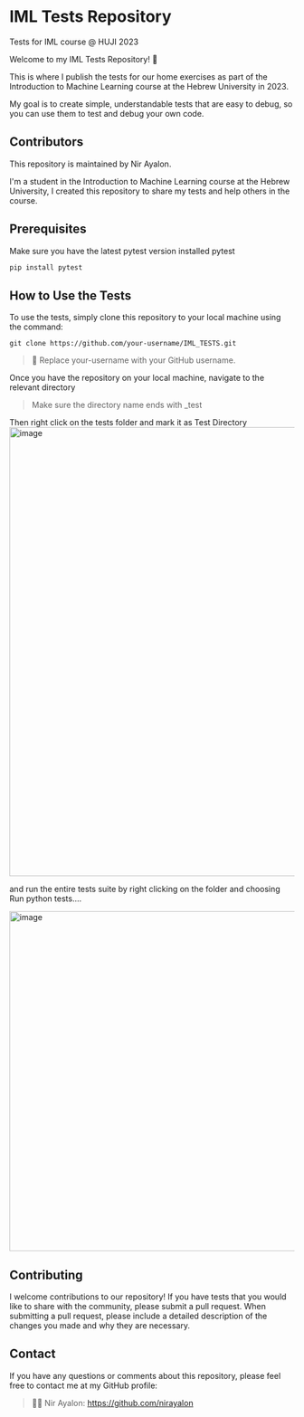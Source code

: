 # IML Tests Repository 
Tests for IML course @ HUJI 2023

Welcome to my IML Tests Repository! 🦾

This is where I publish the tests for our home exercises as part of the Introduction to Machine Learning course at the Hebrew University in 2023.

My goal is to create simple, understandable tests that are easy to debug, so you can use them to test and debug your own code.

## Contributors
This repository is maintained by Nir Ayalon.

I'm a student in the Introduction to Machine Learning course at the Hebrew University, I created this repository to share my tests and help others in the course.

## Prerequisites

Make sure you have the latest pytest version installed
pytest
```sh
pip install pytest
```

## How to Use the Tests
To use the tests, simply clone this repository to your local machine using the command:

```
git clone https://github.com/your-username/IML_TESTS.git
```
> 📝 Replace your-username with your GitHub username.

Once you have the repository on your local machine, navigate to the relevant directory

>Make sure the directory name ends with _test

Then right click on the tests folder and mark it as Test Directory
<img width="794" alt="image" src="https://github.com/nirayalon/IML_TESTS/assets/83925632/4e099712-1794-488b-92f3-da200ca5ef68">

and run the entire tests suite by right clicking on the folder and choosing Run python tests....

<img width="601" alt="image" src="https://github.com/nirayalon/IML_TESTS/assets/83925632/1d159735-7f8a-477c-8979-789e535ae0a2">


## Contributing

I welcome contributions to our repository! 
If you have tests that you would like to share with the community, 
please submit a pull request. When submitting a pull request, 
please include a detailed description of the changes you made and why they are necessary.

## Contact
If you have any questions or comments about this repository, please feel free to contact me at my GitHub profile:

>🧑‍💻 Nir Ayalon: https://github.com/nirayalon
